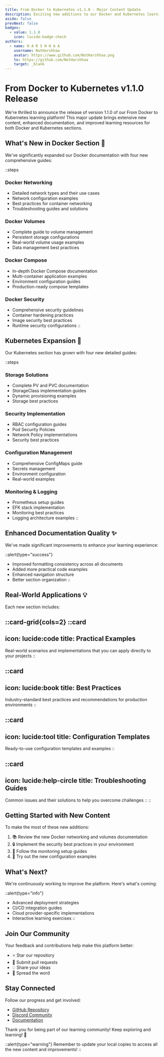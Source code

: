 ```yaml
---
title: From Docker to Kubernetes v1.1.0 - Major Content Update
description: Exciting new additions to our Docker and Kubernetes learning platform with comprehensive guides and examples
aside: false
prevNext: false
badges:
  - value: 1.1.0
    icon: lucide:badge-check
authors:
  - name: H A R S H H A A
    username: NotHarshhaa
    avatar: https://www.github.com/NotHarshhaa.png
    to: https://github.com/NotHarshhaa
    target: _blank
---
```


# From Docker to Kubernetes v1.1.0 Release

We're thrilled to announce the release of version 1.1.0 of our From Docker to Kubernetes learning platform! This major update brings extensive new content, enhanced documentation, and improved learning resources for both Docker and Kubernetes sections.

## What's New in Docker Section 🐳

We've significantly expanded our Docker documentation with four new comprehensive guides:

::steps
### Docker Networking
- Detailed network types and their use cases
- Network configuration examples
- Best practices for container networking
- Troubleshooting guides and solutions

### Docker Volumes
- Complete guide to volume management
- Persistent storage configurations
- Real-world volume usage examples
- Data management best practices

### Docker Compose
- In-depth Docker Compose documentation
- Multi-container application examples
- Environment configuration guides
- Production-ready compose templates

### Docker Security
- Comprehensive security guidelines
- Container hardening practices
- Image security best practices
- Runtime security configurations
::

## Kubernetes Expansion 🚢

Our Kubernetes section has grown with four new detailed guides:

::steps
### Storage Solutions
- Complete PV and PVC documentation
- StorageClass implementation guides
- Dynamic provisioning examples
- Storage best practices

### Security Implementation
- RBAC configuration guides
- Pod Security Policies
- Network Policy implementations
- Security best practices

### Configuration Management
- Comprehensive ConfigMaps guide
- Secrets management
- Environment configuration
- Real-world examples

### Monitoring & Logging
- Prometheus setup guides
- EFK stack implementation
- Monitoring best practices
- Logging architecture examples
::

## Enhanced Documentation Quality ✨

We've made significant improvements to enhance your learning experience:

::alert{type="success"}
- Improved formatting consistency across all documents
- Added more practical code examples
- Enhanced navigation structure
- Better section organization
::

## Real-World Applications 💡

Each new section includes:

::card-grid{cols=2}
  ::card
  ---
  icon: lucide:code
  title: Practical Examples
  ---
  Real-world scenarios and implementations that you can apply directly to your projects
  ::

  ::card
  ---
  icon: lucide:book
  title: Best Practices
  ---
  Industry-standard best practices and recommendations for production environments
  ::

  ::card
  ---
  icon: lucide:tool
  title: Configuration Templates
  ---
  Ready-to-use configuration templates and examples
  ::

  ::card
  ---
  icon: lucide:help-circle
  title: Troubleshooting Guides
  ---
  Common issues and their solutions to help you overcome challenges
  ::
::

## Getting Started with New Content

To make the most of these new additions:

1. 📚 Review the new Docker networking and volumes documentation
2. 🔒 Implement the security best practices in your environment
3. 🎯 Follow the monitoring setup guides
4. 🚀 Try out the new configuration examples

## What's Next?

We're continuously working to improve the platform. Here's what's coming:

::alert{type="info"}
- Advanced deployment strategies
- CI/CD integration guides
- Cloud provider-specific implementations
- Interactive learning exercises
::

## Join Our Community

Your feedback and contributions help make this platform better:

- ⭐ Star our repository
- 🤝 Submit pull requests
- 💡 Share your ideas
- 📢 Spread the word

## Stay Connected

Follow our progress and get involved:

- [GitHub Repository](https://github.com/your-repo)
- [Discord Community](https://discord.gg/your-server)
- [Documentation](/documentation)

Thank you for being part of our learning community! Keep exploring and learning! 🚀

::alert{type="warning"}
Remember to update your local copies to access all the new content and improvements!
::
